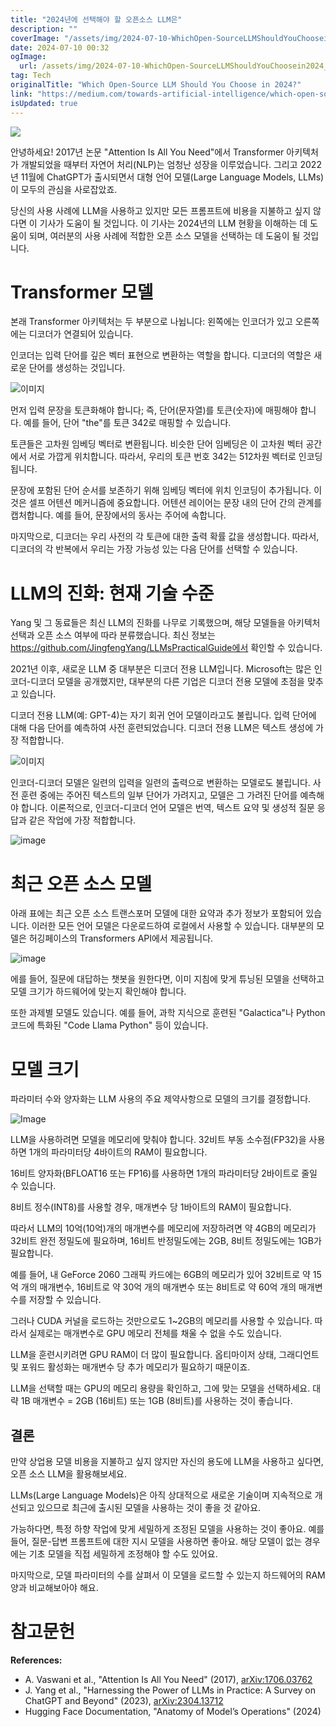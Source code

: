 ```yaml
---
title: "2024년에 선택해야 할 오픈소스 LLM은"
description: ""
coverImage: "/assets/img/2024-07-10-WhichOpen-SourceLLMShouldYouChoosein2024_0.png"
date: 2024-07-10 00:32
ogImage:
  url: /assets/img/2024-07-10-WhichOpen-SourceLLMShouldYouChoosein2024_0.png
tag: Tech
originalTitle: "Which Open-Source LLM Should You Choose in 2024?"
link: "https://medium.com/towards-artificial-intelligence/which-open-source-llm-should-you-choose-in-2024-c3901ce02271"
isUpdated: true
---
```


<img src="/assets/img/2024-07-10-WhichOpen-SourceLLMShouldYouChoosein2024_0.png" />

안녕하세요! 2017년 논문 "Attention Is All You Need"에서 Transformer 아키텍처가 개발되었을 때부터 자연어 처리(NLP)는 엄청난 성장을 이루었습니다. 그리고 2022년 11월에 ChatGPT가 출시되면서 대형 언어 모델(Large Language Models, LLMs)이 모두의 관심을 사로잡았죠.

당신의 사용 사례에 LLM을 사용하고 있지만 모든 프롬프트에 비용을 지불하고 싶지 않다면 이 기사가 도움이 될 것입니다. 이 기사는 2024년의 LLM 현황을 이해하는 데 도움이 되며, 여러분의 사용 사례에 적합한 오픈 소스 모델을 선택하는 데 도움이 될 것입니다.

# Transformer 모델

<!-- cozy-coder - 수평 -->

<ins class="adsbygoogle"
     style="display:block"
     data-ad-client="ca-pub-4877378276818686"
     data-ad-slot="1107185301"
     data-ad-format="auto"
     data-full-width-responsive="true"></ins>

<script>
     (adsbygoogle = window.adsbygoogle || []).push({});
</script>

본래 Transformer 아키텍처는 두 부분으로 나뉩니다: 왼쪽에는 인코더가 있고 오른쪽에는 디코더가 연결되어 있습니다.

인코더는 입력 단어를 깊은 벡터 표현으로 변환하는 역할을 합니다. 디코더의 역할은 새로운 단어를 생성하는 것입니다.

![이미지](/assets/img/2024-07-10-WhichOpen-SourceLLMShouldYouChoosein2024_1.png)

먼저 입력 문장을 토큰화해야 합니다; 즉, 단어(문자열)를 토큰(숫자)에 매핑해야 합니다. 예를 들어, 단어 "the"를 토큰 342로 매핑할 수 있습니다.

<!-- cozy-coder - 수평 -->

<ins class="adsbygoogle"
     style="display:block"
     data-ad-client="ca-pub-4877378276818686"
     data-ad-slot="1107185301"
     data-ad-format="auto"
     data-full-width-responsive="true"></ins>

<script>
     (adsbygoogle = window.adsbygoogle || []).push({});
</script>

토큰들은 고차원 임베딩 벡터로 변환됩니다. 비슷한 단어 임베딩은 이 고차원 벡터 공간에서 서로 가깝게 위치합니다. 따라서, 우리의 토큰 번호 342는 512차원 벡터로 인코딩됩니다.

문장에 포함된 단어 순서를 보존하기 위해 임베딩 벡터에 위치 인코딩이 추가됩니다. 이것은 셀프 어텐션 메커니즘에 중요합니다. 어텐션 레이어는 문장 내의 단어 간의 관계를 캡처합니다. 예를 들어, 문장에서의 동사는 주어에 속합니다.

마지막으로, 디코더는 우리 사전의 각 토큰에 대한 출력 확률 값을 생성합니다. 따라서, 디코더의 각 반복에서 우리는 가장 가능성 있는 다음 단어를 선택할 수 있습니다.

# LLM의 진화: 현재 기술 수준

<!-- cozy-coder - 수평 -->

<ins class="adsbygoogle"
     style="display:block"
     data-ad-client="ca-pub-4877378276818686"
     data-ad-slot="1107185301"
     data-ad-format="auto"
     data-full-width-responsive="true"></ins>

<script>
     (adsbygoogle = window.adsbygoogle || []).push({});
</script>

Yang 및 그 동료들은 최신 LLM의 진화를 나무로 기록했으며, 해당 모델들을 아키텍처 선택과 오픈 소스 여부에 따라 분류했습니다. 최신 정보는 https://github.com/JingfengYang/LLMsPracticalGuide에서 확인할 수 있습니다.

2021년 이후, 새로운 LLM 중 대부분은 디코더 전용 LLM입니다. Microsoft는 많은 인코더-디코더 모델을 공개했지만, 대부분의 다른 기업은 디코더 전용 모델에 초점을 맞추고 있습니다.

디코더 전용 LLM(예: GPT-4)는 자기 회귀 언어 모델이라고도 불립니다. 입력 단어에 대해 다음 단어를 예측하여 사전 훈련되었습니다. 디코더 전용 LLM은 텍스트 생성에 가장 적합합니다.

![이미지](/assets/img/2024-07-10-WhichOpen-SourceLLMShouldYouChoosein2024_2.png)

<!-- cozy-coder - 수평 -->

<ins class="adsbygoogle"
     style="display:block"
     data-ad-client="ca-pub-4877378276818686"
     data-ad-slot="1107185301"
     data-ad-format="auto"
     data-full-width-responsive="true"></ins>

<script>
     (adsbygoogle = window.adsbygoogle || []).push({});
</script>

인코더-디코더 모델은 일련의 입력을 일련의 출력으로 변환하는 모델로도 불립니다. 사전 훈련 중에는 주어진 텍스트의 일부 단어가 가려지고, 모델은 그 가려진 단어를 예측해야 합니다. 이론적으로, 인코더-디코더 언어 모델은 번역, 텍스트 요약 및 생성적 질문 응답과 같은 작업에 가장 적합합니다.

![image](/assets/img/2024-07-10-WhichOpen-SourceLLMShouldYouChoosein2024_3.png)

# 최근 오픈 소스 모델

아래 표에는 최근 오픈 소스 트랜스포머 모델에 대한 요약과 추가 정보가 포함되어 있습니다. 이러한 모든 언어 모델은 다운로드하여 로컬에서 사용할 수 있습니다. 대부분의 모델은 허깅페이스의 Transformers API에서 제공됩니다.

<!-- cozy-coder - 수평 -->

<ins class="adsbygoogle"
     style="display:block"
     data-ad-client="ca-pub-4877378276818686"
     data-ad-slot="1107185301"
     data-ad-format="auto"
     data-full-width-responsive="true"></ins>

<script>
     (adsbygoogle = window.adsbygoogle || []).push({});
</script>

![image](/assets/img/2024-07-10-WhichOpen-SourceLLMShouldYouChoosein2024_4.png)

에를 들어, 질문에 대답하는 챗봇을 원한다면, 이미 지침에 맞게 튜닝된 모델을 선택하고 모델 크기가 하드웨어에 맞는지 확인해야 합니다.

또한 과제별 모델도 있습니다. 예를 들어, 과학 지식으로 훈련된 "Galactica"나 Python 코드에 특화된 "Code Llama Python" 등이 있습니다.

# 모델 크기

<!-- cozy-coder - 수평 -->

<ins class="adsbygoogle"
     style="display:block"
     data-ad-client="ca-pub-4877378276818686"
     data-ad-slot="1107185301"
     data-ad-format="auto"
     data-full-width-responsive="true"></ins>

<script>
     (adsbygoogle = window.adsbygoogle || []).push({});
</script>

파라미터 수와 양자화는 LLM 사용의 주요 제약사항으로 모델의 크기를 결정합니다.

![Image](/assets/img/2024-07-10-WhichOpen-SourceLLMShouldYouChoosein2024_5.png)

LLM을 사용하려면 모델을 메모리에 맞춰야 합니다. 32비트 부동 소수점(FP32)을 사용하면 1개의 파라미터당 4바이트의 RAM이 필요합니다.

16비트 양자화(BFLOAT16 또는 FP16)를 사용하면 1개의 파라미터당 2바이트로 줄일 수 있습니다.

<!-- cozy-coder - 수평 -->

<ins class="adsbygoogle"
     style="display:block"
     data-ad-client="ca-pub-4877378276818686"
     data-ad-slot="1107185301"
     data-ad-format="auto"
     data-full-width-responsive="true"></ins>

<script>
     (adsbygoogle = window.adsbygoogle || []).push({});
</script>

8비트 정수(INT8)를 사용할 경우, 매개변수 당 1바이트의 RAM이 필요합니다.

따라서 LLM의 10억(10억)개의 매개변수를 메모리에 저장하려면 약 4GB의 메모리가 32비트 완전 정밀도에 필요하며, 16비트 반정밀도에는 2GB, 8비트 정밀도에는 1GB가 필요합니다.

예를 들어, 내 GeForce 2060 그래픽 카드에는 6GB의 메모리가 있어 32비트로 약 15억 개의 매개변수, 16비트로 약 30억 개의 매개변수 또는 8비트로 약 60억 개의 매개변수를 저장할 수 있습니다.

그러나 CUDA 커널을 로드하는 것만으로도 1~2GB의 메모리를 사용할 수 있습니다. 따라서 실제로는 매개변수로 GPU 메모리 전체를 채울 수 없을 수도 있습니다.

<!-- cozy-coder - 수평 -->

<ins class="adsbygoogle"
     style="display:block"
     data-ad-client="ca-pub-4877378276818686"
     data-ad-slot="1107185301"
     data-ad-format="auto"
     data-full-width-responsive="true"></ins>

<script>
     (adsbygoogle = window.adsbygoogle || []).push({});
</script>

LLM을 훈련시키려면 GPU RAM이 더 많이 필요합니다. 옵티마이저 상태, 그래디언트 및 포워드 활성화는 매개변수 당 추가 메모리가 필요하기 때문이죠.

LLM을 선택할 때는 GPU의 메모리 용량을 확인하고, 그에 맞는 모델을 선택하세요. 대략 1B 매개변수 = 2GB (16비트) 또는 1GB (8비트)를 사용하는 것이 좋습니다.

## 결론

만약 상업용 모델 비용을 지불하고 싶지 않지만 자신의 용도에 LLM을 사용하고 싶다면, 오픈 소스 LLM을 활용해보세요.

<!-- cozy-coder - 수평 -->

<ins class="adsbygoogle"
     style="display:block"
     data-ad-client="ca-pub-4877378276818686"
     data-ad-slot="1107185301"
     data-ad-format="auto"
     data-full-width-responsive="true"></ins>

<script>
     (adsbygoogle = window.adsbygoogle || []).push({});
</script>

LLMs(Large Language Models)은 아직 상대적으로 새로운 기술이며 지속적으로 개선되고 있으므로 최근에 출시된 모델을 사용하는 것이 좋을 것 같아요.

가능하다면, 특정 하향 작업에 맞게 세밀하게 조정된 모델을 사용하는 것이 좋아요. 예를 들어, 질문-답변 프롬프트에 대한 지시 모델을 사용하면 좋아요. 해당 모델이 없는 경우에는 기초 모델을 직접 세밀하게 조정해야 할 수도 있어요.

마지막으로, 모델 파라미터의 수를 살펴서 이 모델을 로드할 수 있는지 하드웨어의 RAM 양과 비교해보아야 해요.

# 참고문헌

<!-- cozy-coder - 수평 -->

<ins class="adsbygoogle"
     style="display:block"
     data-ad-client="ca-pub-4877378276818686"
     data-ad-slot="1107185301"
     data-ad-format="auto"
     data-full-width-responsive="true"></ins>

<script>
     (adsbygoogle = window.adsbygoogle || []).push({});
</script>

**References:**

- A. Vaswani et al., "Attention Is All You Need" (2017), [arXiv:1706.03762](https://arxiv.org/abs/1706.03762)
- J. Yang et al., "Harnessing the Power of LLMs in Practice: A Survey on ChatGPT and Beyond" (2023), [arXiv:2304.13712](https://arxiv.org/abs/2304.13712)
- Hugging Face Documentation, "Anatomy of Model’s Operations" (2024)
